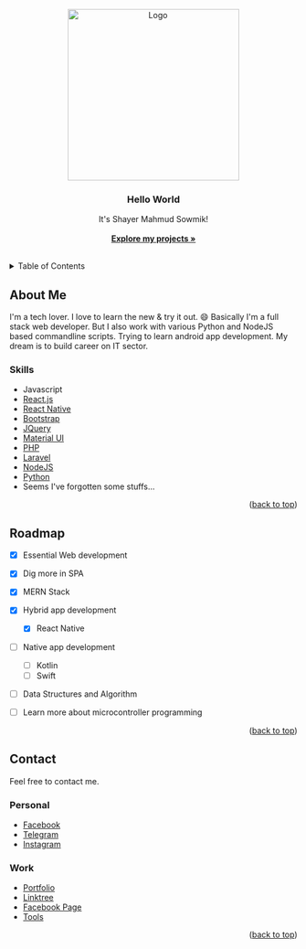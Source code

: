 <div id="top"></div>

<!-- [![Contributors][contributors-shield]][contributors-url]
[![Forks][forks-shield]][forks-url]
[![Stargazers][stars-shield]][stars-url]
[![Issues][issues-shield]][issues-url]
[![MIT License][license-shield]][license-url]
[![LinkedIn][linkedin-shield]][linkedin-url] -->



<!-- PROJECT LOGO -->
<br />
<div align="center">
  <a href="https://github.com/ign0r3dh4x0r">
    <img src="https://static.vecteezy.com/system/resources/previews/002/746/042/original/programmer-flat-color-icon-computer-expert-man-coding-on-laptop-freelance-software-developer-at-work-person-avatar-cartoon-style-clip-art-for-mobile-app-isolated-rgb-illustration-vector.jpg" alt="Logo" width="300" height="300">
  </a>

  <h3 align="center">Hello World</h3>

  <p align="center">
    It's Shayer Mahmud Sowmik!
    <br />
    <br />
    <a href="https://github.com/Ign0r3dH4x0r?tab=repositories"><strong>Explore my projects »</strong></a>
    <br />
    <br />
<!--     <a href="https://github.com/othneildrew/Best-README-Template">View Demo</a>
    ·
    <a href="https://github.com/othneildrew/Best-README-Template/issues">Report Bug</a>
    ·
    <a href="https://github.com/othneildrew/Best-README-Template/issues">Request Feature</a> -->
  </p>
</div>



<!-- TABLE OF CONTENTS -->
<details>
  <summary>Table of Contents</summary>
  <ol>
    <li>
      <a href="#about-me">About Me</a>
    </li>
    <li>
      <a href="#skills">Built With</a>
    </li>
    <li><a href="#roadmap">Roadmap</a></li>
    <li><a href="#contact">Contact</a></li>
  </ol>
</details>



<!-- ABOUT ME -->
## About Me

<!-- [![Product Name Screen Shot][product-screenshot]](https://example.com) -->

I'm a tech lover. I love to learn the new & try it out. :smile:
Basically I'm a full stack web developer. But I also work with various Python and NodeJS based commandline scripts. Trying to learn android app development. My dream is to build career on IT sector. 

<!-- <p align="right">(<a href="#top">back to top</a>)</p> -->



### Skills

* Javascript
* [React.js](https://reactjs.org/)
* [React Native](https://reactnative.dev/)
* [Bootstrap](https://getbootstrap.com)
* [JQuery](https://jquery.com)
* [Material UI](https://mui.com)
* [PHP](https://php.net)
* [Laravel](https://laravel.com/)
* [NodeJS](https://nodejs.org/)
* [Python](https://python.org)
* Seems I've forgotten some stuffs...


<p align="right">(<a href="#top">back to top</a>)</p>


## Roadmap

- [x] Essential Web development
- [x] Dig more in SPA
- [x] MERN Stack
- [x] Hybrid app development
    - [x] React Native
- [ ] Native app development
    - [ ] Kotlin
    - [ ] Swift
- [ ] Data Structures and Algorithm
- [ ] Learn more about microcontroller programming



<p align="right">(<a href="#top">back to top</a>)</p>



## Contact

Feel free to contact me.

### Personal 
* [Facebook](https://facebook.com/ffsowmik)
* [Telegram](https://t.me/xowmik)
* [Instagram](https://instagram.com/itz_sowmik)

### Work 

* [Portfolio](https://ign0r3dh4x0r.github.io)
* [Linktree](https://linktr.ee/xowmik)
* [Facebook Page](https://facebook.com/ign0r3dh4x0r)
* [Tools](https://alphasowmik.xyz)


<p align="right">(<a href="#top">back to top</a>)</p>


